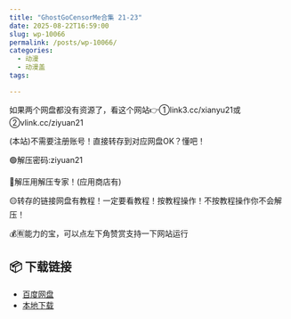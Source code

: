 ```yaml
---
title: "GhostGoCensorMe合集 21-23"
date: 2025-08-22T16:59:00
slug: wp-10066
permalink: /posts/wp-10066/
categories:
  - 动漫
  - 动漫盖
tags:

---
```


如果两个网盘都没有资源了，看这个网站👉①link3.cc/xianyu21或②vlink.cc/ziyuan21

(本站)不需要注册账号！直接转存到对应网盘OK？懂吧！

🟢解压密码:ziyuan21

🔵解压用解压专家！(应用商店有)

🟡转存的链接网盘有教程！一定要看教程！按教程操作！不按教程操作你不会解压！

💰🈶能力的宝，可以点左下角赞赏支持一下网站运行

## 📦 下载链接
- [百度网盘](https://blziyuan21.com/pay-download/10066?key=32fc5a7ade&down_id=0)
- [本地下载](https://blziyuan21.com/pay-download/10066?key=32fc5a7ade&down_id=1)


